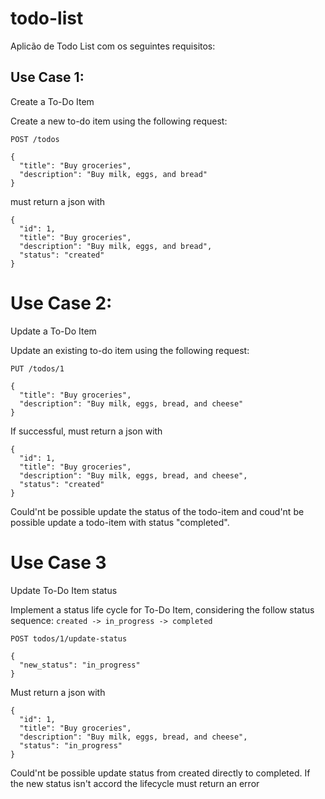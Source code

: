 # todo-list

Aplicão de Todo List com os seguintes requisitos:

## Use Case 1:

Create a To-Do Item

Create a new to-do item using the following request:

`POST /todos`
```
{
  "title": "Buy groceries",
  "description": "Buy milk, eggs, and bread"
}
```

must return a json with
```
{
  "id": 1,
  "title": "Buy groceries",
  "description": "Buy milk, eggs, and bread",
  "status": "created"
}
```

# Use Case 2:
Update a To-Do Item

Update an existing to-do item using the following request:

`PUT /todos/1`
```
{
  "title": "Buy groceries",
  "description": "Buy milk, eggs, bread, and cheese"
}
```

If successful, must return a json with
```
{
  "id": 1,
  "title": "Buy groceries",
  "description": "Buy milk, eggs, bread, and cheese",
  "status": "created"
}
```

Could'nt be possible update the status of the todo-item and coud'nt be possible update a todo-item with status "completed".

# Use Case 3
Update To-Do Item status

Implement a status life cycle for To-Do Item, considering the follow status sequence:
`created -> in_progress -> completed`

`POST todos/1/update-status`
```
{
  "new_status": "in_progress"
}
```

Must return a json with
```
{
  "id": 1,
  "title": "Buy groceries",
  "description": "Buy milk, eggs, bread, and cheese",
  "status": "in_progress"
}
```

Could'nt be possible update status from created directly to completed. If the new status isn't accord the lifecycle must return an error

